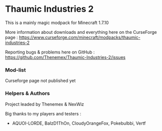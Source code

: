 # Thaumic Industries 2

This is a mainly magic modpack for Minecraft 1.7.10

More information about downloads and everything here on the CurseForge page : https://www.curseforge.com/minecraft/modpacks/thaumic-industries-2

Reporting bugs & problems here on GitHub : https://github.com/Thenemex/Thaumic-Industries-2/issues

### Mod-list
Curseforge page not published yet

### Helpers & Authors
Project leaded by Thenemex & NexWiz

Big thanks to my players and testers :
 - AQUOI-LORDE, BaIzD1ThOn, CloudyOrangeFox, Pokebulbbi, Vertf
